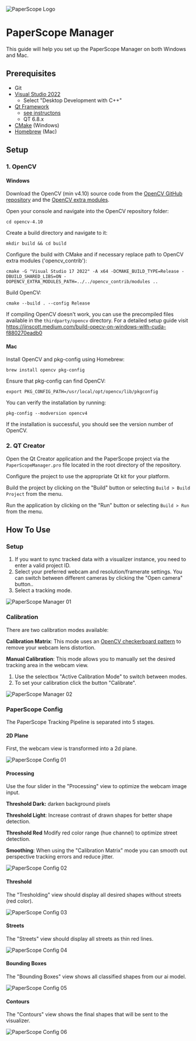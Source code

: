 ![PaperScope Logo](assets/paperscope-logo.png)

# PaperScope Manager

This guide will help you set up the PaperScope Manager on both Windows and Mac. 




## Prerequisites

- Git
- [Visual Studio 2022](https://visualstudio.microsoft.com/de/downloads/)
    - Select "Desktop Development with C++"
- [Qt Framework](https://www.qt.io/download-qt-installer-oss)
    - [see instructons](https://doc.qt.io/qt-6/qt-online-installation.html)
    - QT 6.8.x 
- [CMake](https://cmake.org) (Windows)
- [Homebrew](https://brew.sh) (Mac)




## Setup

### 1. OpenCV

#### Windows

Download the OpenCV (min v4.10) source code from the [OpenCV GitHub repository](https://github.com/opencv/opencv) and the [OpenCV extra modules](https://github.com/opencv/opencv_contrib).

Open your console and navigate into the OpenCV repository folder:
```
cd opencv-4.10
```

Create a build directory and navigate to it:
```
mkdir build && cd build
```

Configure the build with CMake and if necessary replace path to OpenCV extra modules ('opencv_contrib'):
```
cmake -G "Visual Studio 17 2022" -A x64 -DCMAKE_BUILD_TYPE=Release -DBUILD_SHARED_LIBS=ON -DOPENCV_EXTRA_MODULES_PATH=../../opencv_contrib/modules ..
```

Build OpenCV:
```
cmake --build . --config Release
```

If compiling OpenCV doesn't work, you can use the precompiled files available in the `thirdparty/opencv` directory. For a detailed setup guide visit https://jinscott.medium.com/build-opecv-on-windows-with-cuda-f880270eadb0


#### Mac

Install OpenCV and pkg-config using Homebrew:
```
brew install opencv pkg-config
```

Ensure that pkg-config can find OpenCV:
```
export PKG_CONFIG_PATH=/usr/local/opt/opencv/lib/pkgconfig
```

You can verify the installation by running:
```
pkg-config --modversion opencv4
```
If the installation is successful, you should see the version number of OpenCV.

### 2. QT Creator

Open the Qt Creator application and the PaperScope project via the `PaperScopeManager.pro` file located in the root directory of the repository.

Configure the project to use the appropriate Qt kit for your platform.

Build the project by clicking on the "Build" button or selecting `Build > Build Project` from the menu.

Run the application by clicking on the "Run" button or selecting `Build > Run` from the menu.




## How To Use

### Setup
1. If you want to sync tracked data with a visualizer instance, you need to enter a valid project ID.
2. Select your preferred webcam and resolution/framerate settings. You can switch between different cameras by clicking the "Open camera" button..
3. Select a tracking mode.


![PaperScope Manager 01](assets/paperscope-manager-01.png)


### Calibration

There are two calibration modes available:

**Calibration Matrix**:
This mode uses an [OpenCV checkerboard pattern](https://github.com/kyle-bersani/opencv-examples/blob/master/CalibrationByChessboard/chessboard-to-print.pdf) to remove your webcam lens distortion.

**Manual Calibration**:
This mode allows you to manually set the desired tracking area in the webcam view.

1. Use the selectbox "Active Calibration Mode" to switch between modes.
2. To set your calibration click the button "Calibrate".

![PaperScope Manager 02](assets/paperscope-manager-02.png)


### PaperScope Config

The PaperScope Tracking Pipeline is separated into 5 stages.

#### 2D Plane

First, the webcam view is transformed into a 2d plane.

![PaperScope Config 01](assets/paperscope-config-01.jpg)


#### Processing

Use the four slider in the "Processing" view to optimize the webcam image input. 

**Threshold Dark:** darken background pixels

**Threshold Light**: Increase contrast of drawn shapes for better shape detection. 

**Threshold Red** Modify red color range (hue channel) to optimize street detection.

**Smoothing**: When using the "Calibration Matrix" mode you can smooth out perspective tracking errors and reduce jitter.

![PaperScope Config 02](assets/paperscope-config-02.jpg)


#### Threshold

The "Tresholding" view should display all desired shapes without streets (red color).

![PaperScope Config 03](assets/paperscope-config-03.png)


#### Streets

The "Streets" view should display all streets as thin red lines.

![PaperScope Config 04](assets/paperscope-config-04.png)


#### Bounding Boxes

The "Bounding Boxes" view shows all classified shapes from our ai model.

![PaperScope Config 05](assets/paperscope-config-05.png)


#### Contours

The "Contours" view shows the final shapes that will be sent to the visualizer.

![PaperScope Config 06](assets/paperscope-config-06.png)
